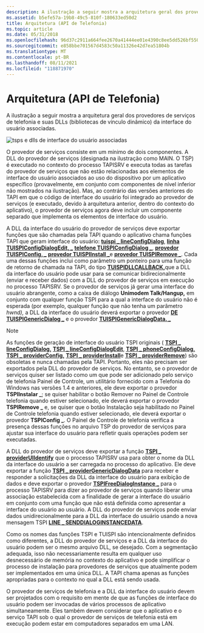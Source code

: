 ```yaml
---
description: A ilustração a seguir mostra a arquitetura geral dos provedores de serviços de telefonia e suas DLLs (bibliotecas de vínculo dinâmico) da interface do usuário associadas.
ms.assetid: b5efe57a-19b8-49c5-810f-180633ed50d2
title: Arquitetura (API de Telefonia)
ms.topic: article
ms.date: 05/31/2018
ms.openlocfilehash: 96d37c2911a664fee2670a41444ee01e4390c8ee5dd526bf550b75eab4990009
ms.sourcegitcommit: e858bbe701567d4583c50a11326e42d7ea51804b
ms.translationtype: MT
ms.contentlocale: pt-BR
ms.lasthandoff: 08/11/2021
ms.locfileid: "118871970"
---
```

# <a name="architecture-telephony-api"></a>Arquitetura (API de Telefonia)

A ilustração a seguir mostra a arquitetura geral dos provedores de serviços de telefonia e suas DLLs (bibliotecas de vínculo dinâmico) da interface do usuário associadas.

![tsps e dlls de interface do usuário associadas](images/spuidl01.png)

O provedor de serviços consiste em um mínimo de dois componentes. A DLL do provedor de serviços (designada na ilustração como MAIN. O TSP) é executado no contexto do processo TAPISRV e executa todas as tarefas do provedor de serviços que não estão relacionadas aos elementos de interface do usuário associados ao uso do dispositivo por um aplicativo específico (provavelmente, em conjunto com componentes de nível inferior não mostrados na ilustração). Mas, ao contrário das versões anteriores do TAPI em que o código de interface do usuário foi integrado ao provedor de serviços (e executado, devido à arquitetura anterior, dentro do contexto do aplicativo), o provedor de serviços agora deve incluir um componente separado que implementa os elementos de interface do usuário.

A DLL da interface do usuário do provedor de serviços deve exportar funções que são chamadas pela TAPI quando o aplicativo chama funções TAPI que geram interface do usuário: [**tuispi \_ lineConfigDialog**](/windows/win32/api/tspi/nf-tspi-tuispi_lineconfigdialog), [**linha TUISPIConfigDialogEdit, \_**](/windows/win32/api/tspi/nf-tspi-tuispi_lineconfigdialogedit) [**telefone TUISPIConfigDialog \_**](/windows/win32/api/tspi/nf-tspi-tuispi_phoneconfigdialog), [**provedor TUISPIConfig, \_**](/windows/win32/api/tspi/nf-tspi-tuispi_providerconfig) [**provedor TUISPIInstall \_**](/windows/win32/api/tspi/nf-tspi-tuispi_providerinstall)e [**provedor TUISPIRemove \_**](/windows/win32/api/tspi/nf-tspi-tuispi_providerremove). Cada uma dessas funções inclui como parâmetro um ponteiro para uma função de retorno de chamada na TAPI, do tipo [**TUISPIDLLCALLBACK,**](/windows/win32/api/tspi/nc-tspi-tuispidllcallback)que a DLL da interface do usuário pode usar para se comunicar bidirecionalmente (enviar e receber dados) com a DLL do provedor de serviços em execução no processo TAPISRV. Se o provedor de serviços já gerar uma interface do usuário abrangente, como a caixa de diálogo **Unimodem Talk/Hangup,** em conjunto com qualquer função TSPI para a qual a interface do usuário não é esperada (por exemplo, qualquer função que não tenha um parâmetro *hwnd),* a DLL da interface do usuário deverá exportar o provedor [**DE TUISPIGenericDialog \_**](/windows/win32/api/tspi/nf-tspi-tuispi_providergenericdialog) e o provedor [**TUISPIGenericDialogData. \_**](/windows/win32/api/tspi/nf-tspi-tuispi_providergenericdialogdata)

> [!Note]  
> As funções de geração de interface do usuário TSPI originais ( [**TSPI \_ lineConfigDialog,**](/windows/win32/api/tspi/nf-tspi-tspi_lineconfigdialog) [**TSPI \_ lineConfigDialogEdit**](/windows/win32/api/tspi/nf-tspi-tspi_lineconfigdialogedit), [**TSPI \_ phoneConfigDialog,**](/windows/win32/api/tspi/nf-tspi-tspi_phoneconfigdialog) [**TSPI \_ providerConfig,**](/windows/win32/api/tspi/nf-tspi-tspi_providerconfig) [**TSPI \_ providerInstall**](/windows/win32/api/tspi/nf-tspi-tspi_providerinstall)e [**TSPI \_ providerRemove**](/windows/win32/api/tspi/nf-tspi-tspi_providerremove)) são obsoletas e nunca chamadas pela TAPI. Portanto, eles não precisam ser exportados pela DLL do provedor de serviços. No entanto, se o provedor de serviços quiser ser listado como um que pode ser adicionado pelo serviço de telefonia Painel de Controle, um utilitário fornecido com a Telefonia do Windows [](/windows/win32/api/tapi3if/nn-tapi3if-itcollection2) nas versões 1.4 e anteriores, ele deve exportar o provedor **TSPIInstalar \_**; se quiser habilitar o botão Remover no Painel de Controle telefonia quando estiver selecionado, ele deverá exportar o provedor  **TSPIRemove \_** e, se quiser que o botão Instalação seja habilitado no Painel de Controle telefonia quando estiver selecionado, ele deverá exportar o provedor **TSPIConfig \_**. O Painel de Controle de telefonia verifica a presença dessas funções no arquivo TSP do provedor de serviços para ajustar sua interface do usuário para refletir quais operações podem ser executadas.

 

A DLL do provedor de serviços deve exportar a função [**TSPI \_ providerUIIdentify**](/windows/win32/api/tspi/nf-tspi-tspi_provideruiidentify) que o processo TAPISRV usa para obter o nome da DLL da interface do usuário a ser carregada no processo do aplicativo. Ele deve exportar a função [**TSPI \_ providerGenericDialogData**](/windows/win32/api/tspi/nf-tspi-tspi_providergenericdialogdata) para receber e responder a solicitações da DLL da interface do usuário para exibição de dados e deve exportar o provedor [**TSPIFreeDialogInstance \_**](/windows/win32/api/tspi/nf-tspi-tspi_providerfreedialoginstance) para o processo TAPISRV para dizer ao provedor de serviços quando liberar uma associação estabelecida com a finalidade de gerar a interface do usuário em conjunto com uma função que não está definida como apresentar a interface do usuário ao usuário. A DLL do provedor de serviços pode enviar dados unidirecionalmente para a DLL da interface do usuário usando a nova mensagem TSPI [**LINE \_ SENDDIALOGINSTANCEDATA**](line-senddialoginstancedata.md).

Como os nomes das funções TSPI e TUISPI são intencionalmente definidos como diferentes, a DLL do provedor de serviços e a DLL da interface do usuário podem ser o mesmo arquivo DLL, se desejado. Com a segmentação adequada, isso não necessariamente resulta em qualquer uso desnecessário de memória no contexto do aplicativo e pode simplificar o processo de instalação para provedores de serviços que atualmente podem ser implementados em uma única DLL. A TAPI chama apenas as funções apropriadas para o contexto no qual a DLL está sendo usada.

O provedor de serviços de telefonia e a DLL da interface do usuário devem ser projetados com o requisito em mente de que as funções de interface do usuário podem ser invocadas de vários processos de aplicativo simultaneamente. Eles também devem considerar que o aplicativo e o serviço TAPI sob o qual o provedor de serviços de telefonia está em execução podem estar em computadores separados em uma LAN.

 

 

